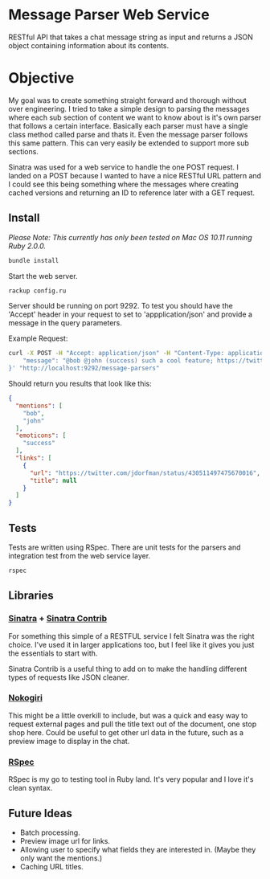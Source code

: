 # Message Parser Web Service
RESTful API that takes a chat message string as input and returns a JSON object containing information about its contents.

# Objective

My goal was to create something straight forward and thorough without over engineering. I tried to take a simple design to parsing the messages where each sub section of content we want to know about is it's own parser that follows a certain interface. Basically each parser must have a single class method called parse and thats it. Even the message parser follows this same pattern. This can very easily be extended to support more sub sections.

Sinatra was used for a web service to handle the one POST request. I landed on a POST because I wanted to have a nice RESTful URL pattern and I could see this being something where the messages where creating cached versions and returning an ID to reference later with a GET request.

## Install
*Please Note: This currently has only been tested on Mac OS 10.11 running Ruby 2.0.0.*

```bash
bundle install
```

Start the web server.
```bash
rackup config.ru
```

Server should be running on port 9292. To test you should have the 'Accept' header in your request to set to 'appplication/json' and provide a message in the query parameters.

Example Request:
```bash
curl -X POST -H "Accept: application/json" -H "Content-Type: application/json" -d '{
	"message": "@bob @john (success) such a cool feature; https://twitter.com/jdorfman/status/430511497475670016"
}' "http://localhost:9292/message-parsers"
```

Should return you results that look like this:
```json
{
  "mentions": [
    "bob",
    "john"
  ],
  "emoticons": [
    "success"
  ],
  "links": [
    {
      "url": "https://twitter.com/jdorfman/status/430511497475670016",
      "title": null
    }
  ]
}
```


## Tests
Tests are written using RSpec. There are unit tests for the parsers and integration test from the web service layer.

```bash
rspec
```

## Libraries

### [Sinatra](http://github.com/sinatra/sinatra) + [Sinatra Contrib](http://www.sinatrarb.com/contrib/)
For something this simple of a RESTFUL service I felt Sinatra was the right choice. I've used it in larger applications too, but I feel like it gives you just the essentials to start with.

Sinatra Contrib is a useful thing to add on to make the handling different types of requests like JSON cleaner.

### [Nokogiri](https://github.com/sparklemotion/nokogiri)
This might be a little overkill to include, but was a quick and easy way to request external pages and pull the title text out of the document, one stop shop here. Could be useful to get other url data in the future, such as a preview image to display in the chat.

### [RSpec](http://rspec.info/)
RSpec is my go to testing tool in Ruby land. It's very popular and I love it's clean syntax.


## Future Ideas
* Batch processing.
* Preview image url for links.
* Allowing user to specify what fields they are interested in. (Maybe they only want the mentions.)
* Caching URL titles.
